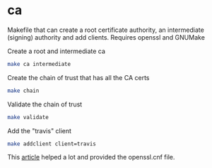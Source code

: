 ca
==

Makefile that can create a root certificate authority, an intermediate (signing) authority and add clients.
Requires openssl and GNUMake

Create a root and intermediate ca
```bash
make ca intermediate
```
Create the chain of trust that has all the CA certs
```bash
make chain
```
Validate the chain of trust
```bash
make validate
```

Add the "travis" client
```bash
make addclient client=travis
```

This [article](https://jamielinux.com/docs/openssl-certificate-authority/index.html) helped a lot and provided the openssl.cnf file.
